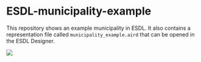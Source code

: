 # ESDL-municipality-example
This repository shows an example municipality in ESDL.
It also contains a representation file called ```municipality_example.aird``` that can be opened in the ESDL Designer.

![](ESDL%20Voorbeeld%20Gemeente%20XXX%20ESDL%20Diagram.jpg)
